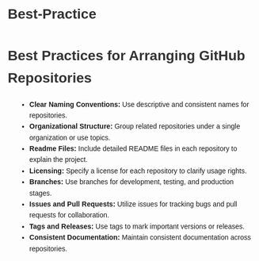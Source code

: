 # Best-Practice
<!DOCTYPE html>
<html lang="en">
<head>
    <meta charset="UTF-8">
    <meta name="viewport" content="width=device-width, initial-scale=1.0">
    <title>Best Practices for Arranging GitHub Repositories</title>
    <style>
        body {
            font-family: Arial, sans-serif;
            margin: 20px;
            line-height: 1.6;
        }
        h1 {
            color: #333;
        }
        ul {
            list-style-type: disc;
            margin-left: 20px;
        }
    </style>
</head>
<body>
    <h1>Best Practices for Arranging GitHub Repositories</h1>
    <ul>
        <li><strong>Clear Naming Conventions:</strong> Use descriptive and consistent names for repositories.</li>
        <li><strong>Organizational Structure:</strong> Group related repositories under a single organization or use topics.</li>
        <li><strong>Readme Files:</strong> Include detailed README files in each repository to explain the project.</li>
        <li><strong>Licensing:</strong> Specify a license for each repository to clarify usage rights.</li>
        <li><strong>Branches:</strong> Use branches for development, testing, and production stages.</li>
        <li><strong>Issues and Pull Requests:</strong> Utilize issues for tracking bugs and pull requests for collaboration.</li>
        <li><strong>Tags and Releases:</strong> Use tags to mark important versions or releases.</li>
        <li><strong>Consistent Documentation:</strong> Maintain consistent documentation across repositories.</li>
    </ul>
</body>
</html>
